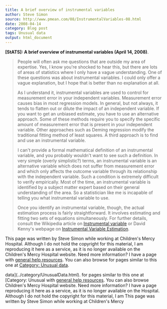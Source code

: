 ```yaml
---
title: A brief overview of instrumental variables
author: Steve Simon
source: http://www.pmean.com/08/InstrumentalVariables-08.html
date: 2008-04-14
category: Blog post
tags: Unusual data
output: html_document
---
```

**[StATS]: A brief overview of instrumental
variables (April 14, 2008)**.

> People will often ask me questions that are outside my area of
> expertise. Yes, I know you\'re shocked to hear this, but there are
> lots of areas of statistics where I only have a vague understanding.
> One of these questions was about instrumental variables. I could only
> offer a vague explanation, but I hope that is better than no
> explanation at all.
>
> As I understand it, instrumental variables are used to control for
> measurement error in your independent variables. Measurement error
> causes bias in most regression models. In general, but not always, it
> tends to flatten out or dilute the impact of an independent variable.
> If you want to get an unbiased estimate, you have to use an
> alternative approach. Some of these methods require you to specify the
> specific amount of measurement error that is present in your
> independent variable. Other approaches such as Deming regression
> modify the traditional fitting method of least squares. A third
> approach is to find and use an instrumental variable.
>
> I can\'t provide a formal mathematical definition of an instrumental
> variable, and you probably wouldn\'t want to see such a definition. In
> very simple (overly simplistic?) terms, an instrumental variable is an
> alternative variable which does not suffer from measurement error and
> which only affects the outcome variable through its relationship with
> the independent variable. Such a condition is extremely difficult to
> verify empirically. Most of the time, an instrumental variable is
> identified by a subject matter expert based on their general
> understanding of the area. So a statistician like me is incapable of
> telling you what instrumental variable to use.
>
> Once you identify an instrumental variable, though, the actual
> estimation process is fairly straightforward. It involves estimating
> and fitting two sets of equations simultaneously. For further details,
> consult the Wikipedia article on [Instrumental
> variable](../category/InterestingWebsites.html#insvar) or David
> Kenny\'s webpage on [Instrumental Variable
> Estimation](../category/InterestingWebsites.html#invaes).

This page was written by Steve Simon while working at Children\'s Mercy
Hospital. Although I do not hold the copyright for this material, I am
reproducing it here as a service, as it is no longer available on the
Children\'s Mercy Hospital website. Need more information? I have a page
with [general help resources](../GeneralHelp.html). You can also browse
for pages similar to this one at [Category: Unusual
data](../category/UnusualData.html).
<!---More--->
data](../category/UnusualData.html).
for pages similar to this one at [Category: Unusual
with [general help resources](../GeneralHelp.html). You can also browse
Children\'s Mercy Hospital website. Need more information? I have a page
reproducing it here as a service, as it is no longer available on the
Hospital. Although I do not hold the copyright for this material, I am
This page was written by Steve Simon while working at Children\'s Mercy

<!---Do not use
**[StATS]: A brief overview of instrumental
This page was written by Steve Simon while working at Children\'s Mercy
Hospital. Although I do not hold the copyright for this material, I am
reproducing it here as a service, as it is no longer available on the
Children\'s Mercy Hospital website. Need more information? I have a page
with [general help resources](../GeneralHelp.html). You can also browse
for pages similar to this one at [Category: Unusual
data](../category/UnusualData.html).
--->

